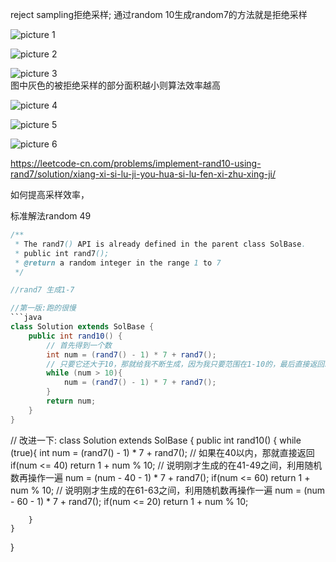 
reject sampling拒绝采样; 通过random 10生成random7的方法就是拒绝采样


![picture 1](https://i.loli.net/2021/09/19/liOAo2nW1acDKG7.png)  

![picture 2](https://i.loli.net/2021/09/19/stIeF8nNLOHlUdk.png)  


![picture 3](https://i.loli.net/2021/09/19/IudOArpBtHW3xXv.png)  
图中灰色的被拒绝采样的部分面积越小则算法效率越高


![picture 4](https://i.loli.net/2021/09/19/FcNxOdBvGu3DQCR.png) 

![picture 5](https://i.loli.net/2021/09/19/4ZMqPR8nphWNAgf.png)  

![picture 6](https://i.loli.net/2021/09/19/lKQfr7DdGNhiLRT.png)  


https://leetcode-cn.com/problems/implement-rand10-using-rand7/solution/xiang-xi-si-lu-ji-you-hua-si-lu-fen-xi-zhu-xing-ji/

如何提高采样效率，

标准解法random 49

```java
/**
 * The rand7() API is already defined in the parent class SolBase.
 * public int rand7();
 * @return a random integer in the range 1 to 7
 */

//rand7 生成1-7

//第一版:跑的很慢
```java
class Solution extends SolBase {
    public int rand10() {
        // 首先得到一个数
        int num = (rand7() - 1) * 7 + rand7();
        // 只要它还大于10，那就给我不断生成，因为我只要范围在1-10的，最后直接返回就可以了
        while (num > 10){
            num = (rand7() - 1) * 7 + rand7();
        }
        return num;
    }
}

```



// 改进一下:
class Solution extends SolBase {
    public int rand10() {
        while (true){
            int num = (rand7() - 1) * 7 + rand7();
            // 如果在40以内，那就直接返回
            if(num <= 40) return 1 + num % 10;
            // 说明刚才生成的在41-49之间，利用随机数再操作一遍
            num = (num - 40 - 1) * 7 + rand7();
            if(num <= 60) return 1 + num % 10;
            // 说明刚才生成的在61-63之间，利用随机数再操作一遍
            num = (num - 60 - 1) * 7 + rand7();
            if(num <= 20) return 1 + num % 10;

        }
    }
}

```